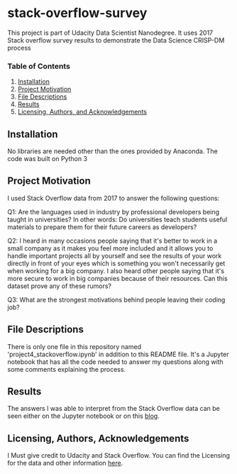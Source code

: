 # stack-overflow-survey
This project is part of Udacity Data Scientist Nanodegree. It uses 2017 Stack overflow survey results to demonstrate the Data Science CRISP-DM process

### Table of Contents

1. [Installation](#installation)
2. [Project Motivation](#motivation)
3. [File Descriptions](#files)
4. [Results](#results)
5. [Licensing, Authors, and Acknowledgements](#licensing)

## Installation <a name="installation"></a>

No libraries are needed other than the ones provided by Anaconda. The code was built on Python 3

## Project Motivation<a name="motivation"></a>

I used Stack Overflow data from 2017 to answer the following questions:

Q1: Are the languages used  in industry by professional developers being taught in universities? In other words: Do universities teach students useful materials to prepare them for their future careers as developers?

Q2: I heard in many occasions people saying that it's better to work in a small company as it makes you feel more included and it allows you to handle important projects all by yourself and see the results of your work directly in front of your eyes which is something you won't necessarily get when working for a big company. I also heard other people saying that it's more secure to work in big companies because of their resources. Can this dataset prove any of these rumors?

Q3: What are the strongest motivations behind people leaving their coding job?

## File Descriptions <a name="files"></a>

There is only one file in this repository named 'project4_stackoverflow.ipynb' in addition to this README file. It's a Jupyter notebook that has all the code needed to answer my questions along with some comments explaining the process.

## Results<a name="results"></a>

The answers I was able to interpret from the Stack Overflow data can be seen either on the Jupyter notebook or on this [blog]().

## Licensing, Authors, Acknowledgements<a name="licensing"></a>

I Must give credit to Udacity and Stack Overflow.  You can find the Licensing for the data and other information [here](https://www.kaggle.com/stackoverflow/so-survey-2017/data).
